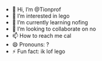 - 👋 Hi, I’m @Tionprof
- 👀 I’m interested in lego
- 🌱 I’m currently learning nofing
- 💞️ I’m looking to collaborate on no
- 📫 How to reach me cal
- 😄 Pronouns: ?
- ⚡ Fun fact: ik lof lego

<!---
Tionprof/Tionprof is a ✨ special ✨ repository because its `README.md` (this file) appears on your GitHub profile.
You can click the Preview link to take a look at your changes.
--->
